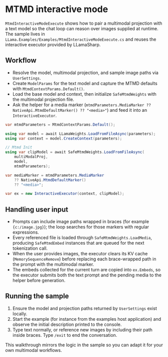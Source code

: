 # MTMD interactive mode

`MtmdInteractiveModeExecute` shows how to pair a multimodal projection with a text model so the chat loop can reason over images supplied at runtime. The sample lives in `LLama.Examples/Examples/MtmdInteractiveModeExecute.cs` and reuses the interactive executor provided by LLamaSharp.

## Workflow
- Resolve the model, multimodal projection, and sample image paths via `UserSettings`.
- Create `ModelParams` for the text model and capture the MTMD defaults with `MtmdContextParams.Default()`.
- Load the base model and context, then initialize `SafeMtmdWeights` with the multimodal projection file.
- Ask the helper for a media marker (`mtmdParameters.MediaMarker ?? NativeApi.MtmdDefaultMarker() ?? "<media>"`) and feed it into an `InteractiveExecutor`.

```cs
var mtmdParameters = MtmdContextParams.Default();

using var model = await LLamaWeights.LoadFromFileAsync(parameters);
using var context = model.CreateContext(parameters);

// Mtmd Init
using var clipModel = await SafeMtmdWeights.LoadFromFileAsync(
    multiModalProj,
    model,
    mtmdParameters);

var mediaMarker = mtmdParameters.MediaMarker
    ?? NativeApi.MtmdDefaultMarker()
    ?? "<media>";

var ex = new InteractiveExecutor(context, clipModel);
```

## Handling user input
- Prompts can include image paths wrapped in braces (for example `{c:/image.jpg}`); the loop searches for those markers with regular expressions.
- Every referenced file is loaded through `SafeMtmdWeights.LoadMedia`, producing `SafeMtmdEmbed` instances that are queued for the next tokenization call.
- When the user provides images, the executor clears its KV cache (`MemorySequenceRemove`) before replacing each brace-wrapped path in the prompt with the multimodal marker.
- The embeds collected for the current turn are copied into `ex.Embeds`, so the executor submits both the text prompt and the pending media to the helper before generation.

## Running the sample
1. Ensure the model and projection paths returned by `UserSettings` exist locally.
2. Start the example (for instance from the examples host application) and observe the initial description printed to the console.
3. Type text normally, or reference new images by including their path inside braces. Type `/exit` to end the conversation.

This walkthrough mirrors the logic in the sample so you can adapt it for your own multimodal workflows.
